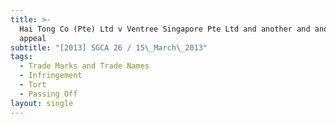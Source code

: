 ```yaml
---
title: >-
  Hai Tong Co (Pte) Ltd v Ventree Singapore Pte Ltd and another and another
  appeal
subtitle: "[2013] SGCA 26 / 15\_March\_2013"
tags:
  - Trade Marks and Trade Names
  - Infringement
  - Tort
  - Passing Off
layout: single
---
```


